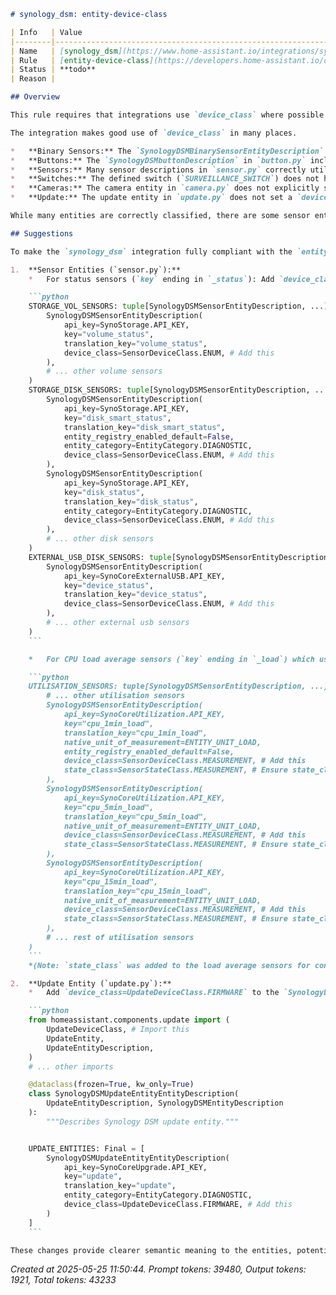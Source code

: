 ```markdown
# synology_dsm: entity-device-class

| Info   | Value                                                                    |
|--------|--------------------------------------------------------------------------|
| Name   | [synology_dsm](https://www.home-assistant.io/integrations/synology_dsm/) |
| Rule   | [entity-device-class](https://developers.home-assistant.io/docs/core/integration-quality-scale/rules/entity-device-class)                                                     |
| Status | **todo**                                                                 |
| Reason |                                                                          |

## Overview

This rule requires that integrations use `device_class` where possible for their entities. This provides semantic context used by Home Assistant for various features like UI representation, unit conversion, voice control, and exposing entities to external ecosystems. The rule applies to the `synology_dsm` integration as it creates several types of entities (`binary_sensor`, `button`, `camera`, `sensor`, `switch`, `update`).

The integration makes good use of `device_class` in many places.

*   **Binary Sensors:** The `SynologyDSMBinarySensorEntityDescription` in `binary_sensor.py` includes `device_class`, and the defined sensors (`SECURITY_BINARY_SENSORS`, `STORAGE_DISK_BINARY_SENSORS`) correctly use `BinarySensorDeviceClass.SAFETY`.
*   **Buttons:** The `SynologyDSMbuttonDescription` in `button.py` includes `device_class`, and the defined buttons (`BUTTONS`) correctly use `ButtonDeviceClass.RESTART`.
*   **Sensors:** Many sensor descriptions in `sensor.py` correctly utilize appropriate device classes like `SensorDeviceClass.TEMPERATURE`, `SensorDeviceClass.DATA_SIZE`, `SensorDeviceClass.DATA_RATE`, and `SensorDeviceClass.TIMESTAMP`.
*   **Switches:** The defined switch (`SURVEILLANCE_SWITCH`) does not have a specific `SwitchDeviceClass` assigned, but there are no standard `SwitchDeviceClass` values that would semantically fit a "Home mode" toggle.
*   **Cameras:** The camera entity in `camera.py` does not explicitly set a `device_class`. However, the entity type itself (`Camera`) implies its role, and there are no generic `CameraDeviceClass` values applicable to a standard camera feed. This is acceptable.
*   **Update:** The update entity in `update.py` does not set a `device_class`. The `UpdateEntity` component supports `UpdateDeviceClass.FIRMWARE` or `UpdateDeviceClass.SOFTWARE`.

While many entities are correctly classified, there are some sensor entities and the update entity where an applicable `device_class` is available but not used. Specifically, sensor entities representing statuses and load averages, and the update entity. Because not all applicable device classes are used, the integration does not fully follow the rule.

## Suggestions

To make the `synology_dsm` integration fully compliant with the `entity-device-class` rule, the following changes are suggested:

1.  **Sensor Entities (`sensor.py`):**
    *   For status sensors (`key` ending in `_status`): Add `device_class=SensorDeviceClass.ENUM` to their `SynologyDSMSensorEntityDescription`. This indicates that the state represents a fixed set of values, which is suitable for status strings like "healthy", "degraded", etc.

    ```python
    STORAGE_VOL_SENSORS: tuple[SynologyDSMSensorEntityDescription, ...] = (
        SynologyDSMSensorEntityDescription(
            api_key=SynoStorage.API_KEY,
            key="volume_status",
            translation_key="volume_status",
            device_class=SensorDeviceClass.ENUM, # Add this
        ),
        # ... other volume sensors
    )
    STORAGE_DISK_SENSORS: tuple[SynologyDSMSensorEntityDescription, ...] = (
        SynologyDSMSensorEntityDescription(
            api_key=SynoStorage.API_KEY,
            key="disk_smart_status",
            translation_key="disk_smart_status",
            entity_registry_enabled_default=False,
            entity_category=EntityCategory.DIAGNOSTIC,
            device_class=SensorDeviceClass.ENUM, # Add this
        ),
        SynologyDSMSensorEntityDescription(
            api_key=SynoStorage.API_KEY,
            key="disk_status",
            translation_key="disk_status",
            entity_category=EntityCategory.DIAGNOSTIC,
            device_class=SensorDeviceClass.ENUM, # Add this
        ),
        # ... other disk sensors
    )
    EXTERNAL_USB_DISK_SENSORS: tuple[SynologyDSMSensorEntityDescription, ...] = (
        SynologyDSMSensorEntityDescription(
            api_key=SynoCoreExternalUSB.API_KEY,
            key="device_status",
            translation_key="device_status",
            device_class=SensorDeviceClass.ENUM, # Add this
        ),
        # ... other external usb sensors
    )
    ```

    *   For CPU load average sensors (`key` ending in `_load`) which use `ENTITY_UNIT_LOAD`: While they already use `SensorStateClass.MEASUREMENT`, adding `device_class=SensorDeviceClass.MEASUREMENT` explicitly clarifies their type, although `ENTITY_UNIT_LOAD` is a custom unit. Given the unit is custom, `SensorDeviceClass.MEASUREMENT` or leaving it without a specific device class might be acceptable, but explicitly setting `MEASUREMENT` aligns it with other generic measurement sensors.

    ```python
    UTILISATION_SENSORS: tuple[SynologyDSMSensorEntityDescription, ...] = (
        # ... other utilisation sensors
        SynologyDSMSensorEntityDescription(
            api_key=SynoCoreUtilization.API_KEY,
            key="cpu_1min_load",
            translation_key="cpu_1min_load",
            native_unit_of_measurement=ENTITY_UNIT_LOAD,
            entity_registry_enabled_default=False,
            device_class=SensorDeviceClass.MEASUREMENT, # Add this
            state_class=SensorStateClass.MEASUREMENT, # Ensure state_class is also set for consistency
        ),
        SynologyDSMSensorEntityDescription(
            api_key=SynoCoreUtilization.API_KEY,
            key="cpu_5min_load",
            translation_key="cpu_5min_load",
            native_unit_of_measurement=ENTITY_UNIT_LOAD,
            device_class=SensorDeviceClass.MEASUREMENT, # Add this
            state_class=SensorStateClass.MEASUREMENT, # Ensure state_class is also set for consistency
        ),
        SynologyDSMSensorEntityDescription(
            api_key=SynoCoreUtilization.API_KEY,
            key="cpu_15min_load",
            translation_key="cpu_15min_load",
            native_unit_of_measurement=ENTITY_UNIT_LOAD,
            device_class=SensorDeviceClass.MEASUREMENT, # Add this
            state_class=SensorStateClass.MEASUREMENT, # Ensure state_class is also set for consistency
        ),
        # ... rest of utilisation sensors
    )
    ```
    *(Note: `state_class` was added to the load average sensors for consistency with other measurement sensors defined in the same file)*

2.  **Update Entity (`update.py`):**
    *   Add `device_class=UpdateDeviceClass.FIRMWARE` to the `SynologyDSMUpdateEntityEntityDescription`. This clearly indicates that the entity represents a firmware update.

    ```python
    from homeassistant.components.update import (
        UpdateDeviceClass, # Import this
        UpdateEntity,
        UpdateEntityDescription,
    )
    # ... other imports

    @dataclass(frozen=True, kw_only=True)
    class SynologyDSMUpdateEntityEntityDescription(
        UpdateEntityDescription, SynologyDSMEntityDescription
    ):
        """Describes Synology DSM update entity."""


    UPDATE_ENTITIES: Final = [
        SynologyDSMUpdateEntityEntityDescription(
            api_key=SynoCoreUpgrade.API_KEY,
            key="update",
            translation_key="update",
            entity_category=EntityCategory.DIAGNOSTIC,
            device_class=UpdateDeviceClass.FIRMWARE, # Add this
        )
    ]
    ```

These changes provide clearer semantic meaning to the entities, potentially improving their representation and usability within Home Assistant and integrated platforms.
```

_Created at 2025-05-25 11:50:44. Prompt tokens: 39480, Output tokens: 1921, Total tokens: 43233_
